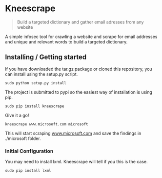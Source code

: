 # Kneescrape
> Build a targeted dictionary and gather email adresses from any website

A simple infosec tool for crawling a website and scrape for email addresses and unique and 
relevant words to build a targeted dictionary.

## Installing / Getting started

If you have downloaded the tar.gz package or cloned this repository, you can install
using the setup.py script.
```shell
sudo python setup.py install
```

The project is submitted to pypi so the easiest way of installation is using pip.
```shell
sudo pip install kneescrape
```

Give it a go!
```shell
kneescrape www.microsoft.com microsoft
```
This will start scraping www.microsoft.com and save the findings in ./microsoft folder.

### Initial Configuration

You may need to install lxml. Kneescrape will tell if you this is the case.

```shell
sudo pip install lxml
```
